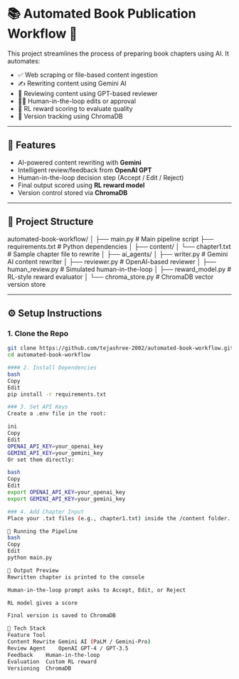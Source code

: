 # 📚 Automated Book Publication Workflow 🚀

This project streamlines the process of preparing book chapters using AI. It automates:

- ✅ Web scraping or file-based content ingestion
- ✍️ Rewriting content using Gemini AI
- 🧠 Reviewing content using GPT-based reviewer
- 🧑‍💻 Human-in-the-loop edits or approval
- 🤖 RL reward scoring to evaluate quality
- 🧠 Version tracking using ChromaDB

---

## 🌟 Features

- AI-powered content rewriting with **Gemini**
- Intelligent review/feedback from **OpenAI GPT**
- Human-in-the-loop decision step (Accept / Edit / Reject)
- Final output scored using **RL reward model**
- Version control stored via **ChromaDB**

---

## 📁 Project Structure

automated-book-workflow/
│
├── main.py # Main pipeline script
├── requirements.txt # Python dependencies
│
├── content/
│ └── chapter1.txt # Sample chapter file to rewrite
│
├── ai_agents/
│ ├── writer.py # Gemini AI content rewriter
│ ├── reviewer.py # OpenAI-based reviewer
│ ├── human_review.py # Simulated human-in-the-loop
│ ├── reward_model.py # RL-style reward evaluator
│ └── chroma_store.py # ChromaDB vector version store

---

## ⚙️ Setup Instructions

### 1. Clone the Repo

```bash
git clone https://github.com/tejashree-2002/automated-book-workflow.git
cd automated-book-workflow

#### 2. Install Dependencies
bash
Copy
Edit
pip install -r requirements.txt

### 3. Set API Keys
Create a .env file in the root:

ini
Copy
Edit
OPENAI_API_KEY=your_openai_key
GEMINI_API_KEY=your_gemini_key
Or set them directly:

bash
Copy
Edit
export OPENAI_API_KEY=your_openai_key
export GEMINI_API_KEY=your_gemini_key

### 4. Add Chapter Input
Place your .txt files (e.g., chapter1.txt) inside the /content folder.

🚀 Running the Pipeline
bash
Copy
Edit
python main.py

📝 Output Preview
Rewritten chapter is printed to the console

Human-in-the-loop prompt asks to Accept, Edit, or Reject

RL model gives a score

Final version is saved to ChromaDB

🧠 Tech Stack
Feature	Tool
Content Rewrite	Gemini AI (PaLM / Gemini-Pro)
Review Agent	OpenAI GPT-4 / GPT-3.5
Feedback	Human-in-the-loop
Evaluation	Custom RL reward
Versioning	ChromaDB
